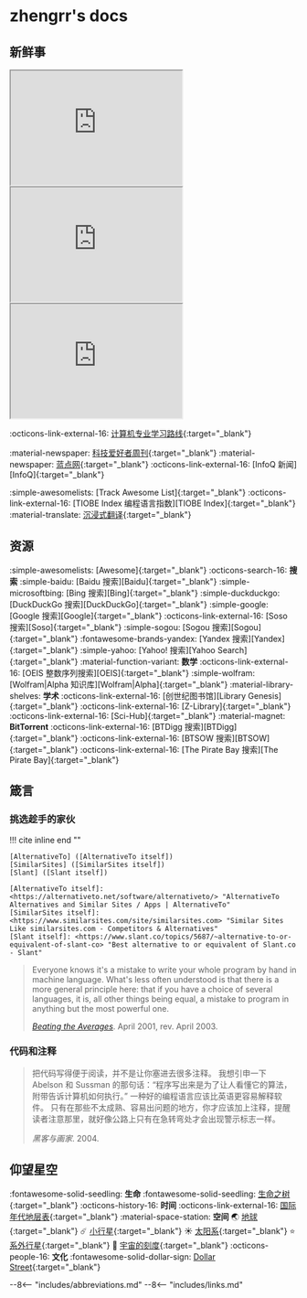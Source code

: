 # zhengrr's docs
<!-- 一份为 zhengrr 定制化的主页。 -->

## 新鲜事

<iframe width="300" height="200" sandbox="allow-scripts" src="https://hackernews.betacat.io/zh.html"></iframe>
<iframe width="300" height="200" sandbox="allow-scripts" src="https://www.ruanyifeng.com/blog/weekly/#page-title"></iframe>
<iframe width="300" height="200" sandbox="allow-scripts" src="https://www.landiannews.com/#home-post-sidebar-4"></iframe>

<span nowrap>:octicons-link-external-16: [计算机专业学习路线](https://hackway.org/docs/cs/intro){:target="_blank"}</span>

<span nowrap>:material-newspaper:        [科技爱好者周刊](https://www.ruanyifeng.com/blog/weekly/){:target="_blank"}</span>
<span nowrap>:material-newspaper:        [蓝点网](https://www.landiannews.com/){:target="_blank"}</span>
<span nowrap>:octicons-link-external-16: [InfoQ 新闻][InfoQ]{:target="_blank"}</span>

<span nowrap>:simple-awesomelists:       [Track Awesome List]{:target="_blank"}</span>
<span nowrap>:octicons-link-external-16: [TIOBE Index 编程语言指数][TIOBE Index]{:target="_blank"}</span>
<span nowrap>:material-translate:        [沉浸式翻译](https://immersive-translate.owenyoung.com/){:target="_blank"}</span>

## 资源
<!-- https://en.wikipedia.org/wiki/List_of_search_engines -->

<span nowrap>:simple-awesomelists:       [Awesome]{:target="_blank"}</span>
<span nowrap>:octicons-search-16:        **搜索**</span>
<span nowrap>:simple-baidu:              [Baidu 搜索][Baidu]{:target="_blank"}</span>
<span nowrap>:simple-microsoftbing:      [Bing 搜索][Bing]{:target="_blank"}</span>
<span nowrap>:simple-duckduckgo:         [DuckDuckGo 搜索][DuckDuckGo]{:target="_blank"}</span>
<span nowrap>:simple-google:             [Google 搜索][Google]{:target="_blank"}</span>
<span nowrap>:octicons-link-external-16: [Soso 搜索][Soso]{:target="_blank"}</span>
<span nowrap>:simple-sogou:              [Sogou 搜索][Sogou]{:target="_blank"}</span>
<span nowrap>:fontawesome-brands-yandex: [Yandex 搜索][Yandex]{:target="_blank"}</span>
<span nowrap>:simple-yahoo:              [Yahoo! 搜索][Yahoo Search]{:target="_blank"}</span>
<span nowrap>:material-function-variant: **数学**</span>
<span nowrap>:octicons-link-external-16: [OEIS 整数序列搜索][OEIS]{:target="_blank"}</span>
<span nowrap>:simple-wolfram:            [Wolfram\|Alpha 知识库][Wolfram|Alpha]{:target="_blank"}</span>
<span nowrap>:material-library-shelves:  **学术**</span>
<span nowrap>:octicons-link-external-16: [创世纪图书馆][Library Genesis]{:target="_blank"}</span>
<span nowrap>:octicons-link-external-16: [Z-Library]{:target="_blank"}</span>
<span nowrap>:octicons-link-external-16: [Sci-Hub]{:target="_blank"}</span>
<span nowrap>:material-magnet:           **BitTorrent**</span>
<span nowrap>:octicons-link-external-16: [BTDigg 搜索][BTDigg]{:target="_blank"}</span>
<span nowrap>:octicons-link-external-16: [BTSOW 搜索][BTSOW]{:target="_blank"}</span>
<span nowrap>:octicons-link-external-16: [The Pirate Bay 搜索][The Pirate Bay]{:target="_blank"}</span>

## 箴言

### 挑选趁手的家伙

!!! cite inline end ""

    [AlternativeTo] ([AlternativeTo itself])  
    [SimilarSites] ([SimilarSites itself])  
    [Slant] ([Slant itself])

    [AlternativeTo itself]: <https://alternativeto.net/software/alternativeto/> "AlternativeTo Alternatives and Similar Sites / Apps | AlternativeTo"
    [SimilarSites itself]:  <https://www.similarsites.com/site/similarsites.com> "Similar Sites Like similarsites.com - Competitors & Alternatives"
    [Slant itself]: <https://www.slant.co/topics/5687/~alternative-to-or-equivalent-of-slant-co> "Best alternative to or equivalent of Slant.co - Slant"

> Everyone knows it's a mistake to write your whole program by hand in machine language.
> What's less often understood is that there is a more general principle here:
> that if you have a choice of several languages, it is, all other things being equal, a mistake to program in anything but the most powerful one.
>
> [*Beating the Averages*](http://paulgraham.com/avg.html "Beating the Averages"). April 2001, rev. April 2003.

### 代码和注释

> 把代码写得便于阅读，并不是让你塞进去很多注释。
> 我想引申一下 Abelson 和 Sussman 的那句话：“程序写出来是为了让人看懂它的算法，附带告诉计算机如何执行。”
> 一种好的编程语言应该比英语更容易解释软件。
> 只有在那些不太成熟、容易出问题的地方，你才应该加上注释，提醒读者注意那里，就好像公路上只有在急转弯处才会出现警示标志一样。
>
> *黑客与画家*. 2004.

## 仰望星空

<span nowrap>:fontawesome-solid-seedling:    **生命**</span>
<span nowrap>:fontawesome-solid-seedling:    [生命之树](https://www.onezoom.org/life "Tree of Life"){:target="_blank"}</span>
<span nowrap>:octicons-history-16:           **时间**</span>
<span nowrap>:octicons-link-external-16:     [国际年代地层表](https://stratigraphy.org/timescale/ "International Chronostratigraphic Chart"){:target="_blank"}</span>
<span nowrap>:material-space-station:        **空间**</span>
<span nowrap>:earth_asia:                    [地球](https://eyes.nasa.gov/apps/earth/){:target="_blank"}</span>
<span nowrap>:comet:                         [小行星](https://eyes.nasa.gov/apps/asteroids/){:target="_blank"}</span>
<span nowrap>:sunny:                         [太阳系](https://eyes.nasa.gov/apps/solar-system/){:target="_blank"}</span>
<span nowrap>:star:                          [系外行星](https://eyes.nasa.gov/apps/exo/){:target="_blank"}</span>
<span nowrap>:straight_ruler:                [宇宙的刻度](https://scaleofuniverse.com/ "Scale of the Universe"){:target="_blank"}</span>
<span nowrap>:octicons-people-16:            **文化**</span>
<span nowrap>:fontawesome-solid-dollar-sign: [Dollar Street](https://gapminder.org/dollar-street "Dollar Street - photos as data to kill country stereotypes"){:target="_blank"}</span>

<!----------------------------------------------------------------------------->

--8<-- "includes/abbreviations.md"
--8<-- "includes/links.md"

